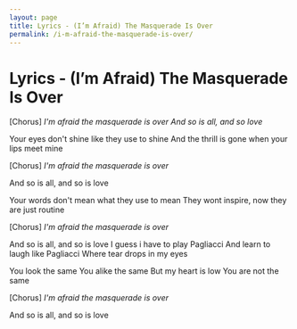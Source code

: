```yaml
---
layout: page
title: Lyrics - (I’m Afraid) The Masquerade Is Over
permalink: /i-m-afraid-the-masquerade-is-over/
---
```


# Lyrics - (I’m Afraid) The Masquerade Is Over

[Chorus]
_I'm afraid the masquerade is over_
_And so is all, and so love_

Your eyes don't shine like they use to shine
And the thrill is gone when your lips meet mine

[Chorus]
_I'm afraid the masquerade is over_

And so is all, and so is love

Your words don't mean what they use to mean
They wont inspire, now they are just routine

[Chorus]
_I'm afraid the masquerade is over_

And so is all, and so is love
I guess i have to play Pagliacci 
And learn to laugh like Pagliacci 
Where tear drops in my eyes

You look the same
You alike the same
But my heart is low
You are not the same

[Chorus]
_I'm afraid the masquerade is over_

And so is all, and so is love